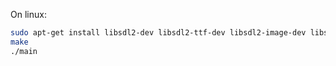 On linux:
```bash
sudo apt-get install libsdl2-dev libsdl2-ttf-dev libsdl2-image-dev libsdl2-mixer-dev
make
./main
```
